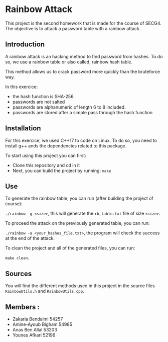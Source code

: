 # Rainbow Attack

This project is the second homework that is made for the course of SECG4. The objective is to attack a password table with a rainbow attack.

## Introduction

A rainbow attack is an hacking method to find password from hashes. To do so, we use a rainbow table or also called, rainbow hash table.

This method allows us to crack password more quickly than the bruteforce way.

In this exercice:
- the hash function is SHA-256.
- passwords are not salted
- passwords are alphanumeric of length 6 to 8 included.
- passwords are stored after a simple pass through the hash function

## Installation

For this exercice, we used C++17 to code on Linux.
To do so, you need to install g++ ands the dependencies related to this package.

To start using this project you can first:
- Clone this repository and cd in it
- Next, you can build the project by running: `make`

## Use

To generate the rainbow table, you can run (after building the project of course):

`./rainbow -g <size>`, this will generate the `rb_table.txt` file of size `<size>`.

To proceed the attack on the previously generated table, you can run:

`./rainbow -a <your_hashes_file.txt>`, the program will check the success at the end of the attack.

To clean the project and all of the generated files, you can run:

`make clean`.

## Sources

You will find the different methods used in this project in the source files `RainbowUtils.h` and `RainbowUtils.cpp`. 

## Members : 

- Zakaria Bendaimi 54257
- Amine-Ayoub Bigham 54985
- Anas Ben Allal 53203
- Younes Afkari 52196